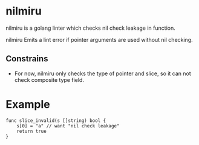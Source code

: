 # nilmiru

nilmiru is a golang linter which checks nil check leakage in function.

nilmiru Emits a lint error if pointer arguments are used without nil checking.
## Constrains
- For now, nilmiru only checks the type of pointer and slice, so it can not check composite type field.


# Example
```
func slice_invalid(s []string) bool {
	s[0] = "a" // want "nil check leakage"
	return true
}

```